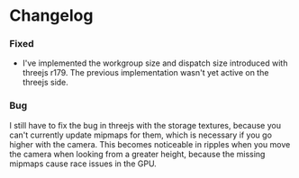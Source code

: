 # Changelog


### Fixed
- I've implemented the workgroup size and dispatch size introduced with threejs r179. The previous implementation wasn't yet active on the threejs side.


### Bug
I still have to fix the bug in threejs with the storage textures, because you can't currently update mipmaps for them, which is necessary if you go higher with the camera. This becomes noticeable in ripples when you move the camera when looking from a greater height, because the missing mipmaps cause race issues in the GPU.